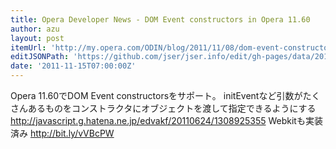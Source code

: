 ```yaml
---
title: Opera Developer News - DOM Event constructors in Opera 11.60
author: azu
layout: post
itemUrl: 'http://my.opera.com/ODIN/blog/2011/11/08/dom-event-constructors-in-opera-11-60'
editJSONPath: 'https://github.com/jser/jser.info/edit/gh-pages/data/2011/11/index.json'
date: '2011-11-15T07:00:00Z'
---
```

Opera 11.60でDOM Event constructorsをサポート。
initEventなど引数がたくさんあるものをコンストラクタにオブジェクトを渡して指定できるようにする
http://javascript.g.hatena.ne.jp/edvakf/20110624/1308925355
Webkitも実装済み
http://bit.ly/vVBcPW
